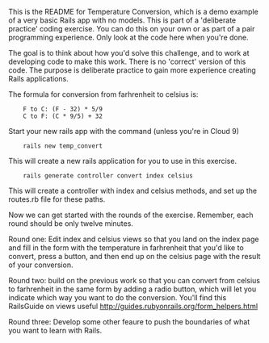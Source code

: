 This is the README for Temperature Conversion, which is a demo example of a very basic Rails app with no models. This is part of a 'deliberate practice' coding exercise. You can do this on your own or as part of a pair programming experience. Only look at the code here when you're done.

The goal is to think about how you'd solve this challenge, and to work at developing code to make this work. There is no 'correct' version of this code. The purpose is deliberate practice to gain more experience creating Rails applications.

The formula for conversion from farhrenheit to celsius is:

        F to C: (F - 32) * 5/9
        C to F: (C * 9/5) + 32

Start your new rails app with the command (unless you're in Cloud 9)

        rails new temp_convert

This will create a new rails application for you to use in this exercise.

        rails generate controller convert index celsius

This will create a controller with index and celsius methods, and set up the routes.rb file for
these paths.

Now we can get started with the rounds of the exercise. Remember, each round should be only twelve minutes.

Round one: Edit index and celsius views so that you land on the index page and fill in the form with the
temperature in farhrenheit that you'd like to convert, press a button, and then end up on the celsius
page with the result of your conversion.

Round two: build on the previous work so that you can convert from celsius to farhrenheit in the same form
by adding a radio button, which will let you indicate which way you want to do the conversion. You'll find
this RailsGuide on views useful http://guides.rubyonrails.org/form_helpers.html

Round three: Develop some other feaure to push the boundaries of what you want to learn with Rails.
